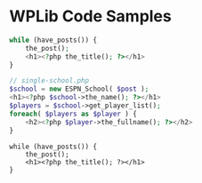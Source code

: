 <!--
Title: WPLib Code Samples
Description: This description will go in the meta description tag
Author: Mike Schinkel
Date: 2015/04/18
-->
# WPLib Code Samples

```php
while (have_posts()) {
    the_post();
    <h1><?php the_title(); ?></h1>
}

// single-school.php
$school = new ESPN_School( $post );
<h1><?php $school->the_name(); ?></h1>
$players = $school->get_player_list();
foreach( $players as $player ) {
    <h2><?php $player->the_fullname(); ?></h2>
}
```



	while (have_posts()) {
    	the_post();
	    <h1><?php the_title(); ?></h1>
	}

